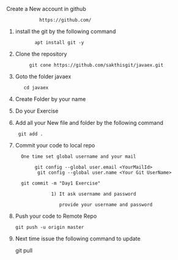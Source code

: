 Create a New account in github

                https://github.com/



1) install the git by the following command

              apt install git -y

2) Clone the repository 
    
            git cone https://github.com/sakthisgit/javaex.git

3) Goto the folder javaex
 
          cd javaex

4) Create Folder by your name


5) Do your Exercise

6) Add all your New file and folder by the following command

        git add .
7) Commit your code to local repo

         One time set global username and your mail
  
              git config --global user.email <YourMailId>
               git config --global user.name <Your Git UserName>      
 
         git commit -m "Day1 Exercise"
          
                    1) It ask username and password
 
                       provide your username and password

                

8) Push your code to Remote Repo

       git push -u origin master 

9) Next time issue the following command to update

      git pull
